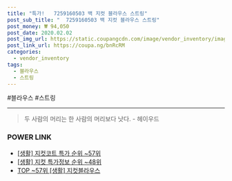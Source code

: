 ```yaml
--- 
title: "특가!   7259160503 백 지컷 블라우스 스트링" 
post_sub_title: "  7259160503 백 지컷 블라우스 스트링" 
post_money: ₩ 94,050 
post_date: 2020.02.02 
post_img_url: https://static.coupangcdn.com/image/vendor_inventory/images/2019/01/24/18/2/5275f9e7-5aa3-41c5-bf8b-d223b88bae26.jpg 
post_link_url: https://coupa.ng/bnRcRM 
categories: 
  - vendor_inventory 
tags: 
  - 블라우스 
  - 스트링 
--- 
```

  #블라우스 #스트링 
<hr> 

> 두 사람의 머리는 한 사람의 머리보다 낫다. - 헤이우드 


### POWER LINK

* <a href="https://blog.naver.com/sakai111/221784002737" target="_blank"> [생활] 지컷코트 특가 순위 ~57위</a>
* <a href="https://blog.naver.com/sakai111/221776192682" target="_blank"> [생활] 지컷 특가정보 순위 ~48위</a>
* <a href="https://blog.naver.com/an0733/221793226063" target="_blank"> TOP ~57위 [생활] 지컷블라우스</a>
